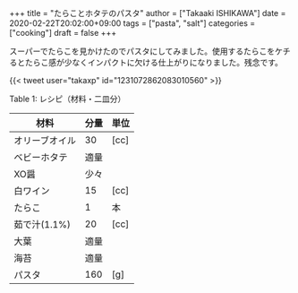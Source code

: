+++
title = "たらことホタテのパスタ"
author = ["Takaaki ISHIKAWA"]
date = 2020-02-22T20:02:00+09:00
tags = ["pasta", "salt"]
categories = ["cooking"]
draft = false
+++

スーパーでたらこを見かけたのでパスタにしてみました。使用するたらこをケチるとたらこ感が少なくインパクトに欠ける仕上がりになりました。残念です。  

{{< tweet user="takaxp" id="1231072862083010560" >}}  

<div class="table-caption">
  <span class="table-number">Table 1</span>:
  レシピ（材料・二皿分）
</div>

| 材料      | 分量 | 単位 |
|---------|----|----|
| オリーブオイル | 30  | [cc] |
| ベビーホタテ | 適量 |      |
| XO醤      | 少々 |      |
| 白ワイン  | 15  | [cc] |
| たらこ    | 1   | 本   |
| 茹で汁(1.1%) | 20  | [cc] |
| 大葉      | 適量 |      |
| 海苔      | 適量 |      |
| パスタ    | 160 | [g]  |